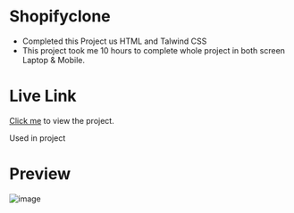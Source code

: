 # Shopifyclone

- Completed this Project us HTML and Talwind CSS
- This project took me 10 hours to complete whole project in both screen Laptop & Mobile.


# Live Link
[Click me](https://shopifyclonecoderfromindia.netlify.app/) to view the project.

Used in project

# Preview

![image](https://user-images.githubusercontent.com/44611852/186502194-abd9fa68-361c-4fea-b27a-65150de748ab.png)




